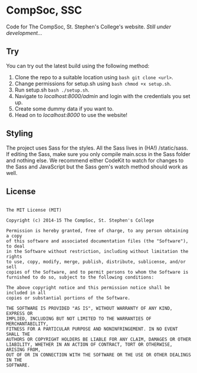 # CompSoc, SSC

Code for The CompSoc, St. Stephen's College's website. *Still under development...*

## Try

You can try out the latest build using the following method:

1. Clone the repo to a suitable location using ```bash git clone <url>```.
2. Change permissions for setup.sh using ```bash chmod +x setup.sh```.
3. Run setup.sh ```bash ./setup.sh```.
4. Navigate to *localhost:8000/admin* and login with the credentials you set up.
5. Create some dummy data if you want to.
6. Head on to *localhost:8000* to use the website!

## Styling

The project uses Sass for the styles. All the Sass lives in (HA!) /static/sass. If editing the Sass, make sure you only compile main.scss in the Sass folder and nothing else. We recommend either CodeKit to watch for changes to the Sass and JavaScript but the Sass gem's watch method should work as well.

## License

```text

The MIT License (MIT)

Copyright (c) 2014-15 The CompSoc, St. Stephen's College

Permission is hereby granted, free of charge, to any person obtaining a copy
of this software and associated documentation files (the "Software"), to deal
in the Software without restriction, including without limitation the rights
to use, copy, modify, merge, publish, distribute, sublicense, and/or sell
copies of the Software, and to permit persons to whom the Software is
furnished to do so, subject to the following conditions:

The above copyright notice and this permission notice shall be included in all
copies or substantial portions of the Software.

THE SOFTWARE IS PROVIDED "AS IS", WITHOUT WARRANTY OF ANY KIND, EXPRESS OR
IMPLIED, INCLUDING BUT NOT LIMITED TO THE WARRANTIES OF MERCHANTABILITY,
FITNESS FOR A PARTICULAR PURPOSE AND NONINFRINGEMENT. IN NO EVENT SHALL THE
AUTHORS OR COPYRIGHT HOLDERS BE LIABLE FOR ANY CLAIM, DAMAGES OR OTHER
LIABILITY, WHETHER IN AN ACTION OF CONTRACT, TORT OR OTHERWISE, ARISING FROM,
OUT OF OR IN CONNECTION WITH THE SOFTWARE OR THE USE OR OTHER DEALINGS IN THE
SOFTWARE.
```
